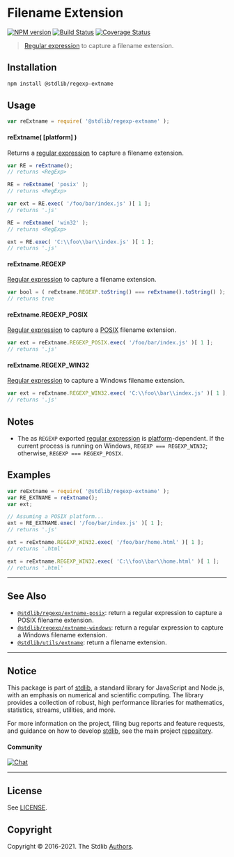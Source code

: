 <!--

@license Apache-2.0

Copyright (c) 2018 The Stdlib Authors.

Licensed under the Apache License, Version 2.0 (the "License");
you may not use this file except in compliance with the License.
You may obtain a copy of the License at

   http://www.apache.org/licenses/LICENSE-2.0

Unless required by applicable law or agreed to in writing, software
distributed under the License is distributed on an "AS IS" BASIS,
WITHOUT WARRANTIES OR CONDITIONS OF ANY KIND, either express or implied.
See the License for the specific language governing permissions and
limitations under the License.

-->

# Filename Extension

[![NPM version][npm-image]][npm-url] [![Build Status][test-image]][test-url] [![Coverage Status][coverage-image]][coverage-url] <!-- [![dependencies][dependencies-image]][dependencies-url] -->

> [Regular expression][regexp] to capture a filename extension.

<section class="installation">

## Installation

```bash
npm install @stdlib/regexp-extname
```

</section>

<section class="usage">

## Usage

```javascript
var reExtname = require( '@stdlib/regexp-extname' );
```

#### reExtname( \[platform] )

Returns a [regular expression][regexp] to capture a filename extension.

```javascript
var RE = reExtname();
// returns <RegExp>

RE = reExtname( 'posix' );
// returns <RegExp>

var ext = RE.exec( '/foo/bar/index.js' )[ 1 ];
// returns '.js'

RE = reExtname( 'win32' );
// returns <RegExp>

ext = RE.exec( 'C:\\foo\\bar\\index.js' )[ 1 ];
// returns '.js'
```

#### reExtname.REGEXP

[Regular expression][regexp] to capture a filename extension.

```javascript
var bool = ( reExtname.REGEXP.toString() === reExtname().toString() );
// returns true
```

#### reExtname.REGEXP_POSIX

[Regular expression][@stdlib/regexp/extname-posix] to capture a [POSIX][posix] filename extension.

```javascript
var ext = reExtname.REGEXP_POSIX.exec( '/foo/bar/index.js' )[ 1 ];
// returns '.js'
```

#### reExtname.REGEXP_WIN32

[Regular expression][@stdlib/regexp/extname-windows] to capture a Windows filename extension.

```javascript
var ext = reExtname.REGEXP_WIN32.exec( 'C:\\foo\\bar\\index.js' )[ 1 ];
// returns '.js'
```

</section>

<!-- /.usage -->

<section class="notes">

## Notes

-   The as `REGEXP` exported [regular expression][regexp] is [platform][@stdlib/assert/is-windows]-dependent. If the current process is running on Windows, `REGEXP === REGEXP_WIN32`; otherwise, `REGEXP === REGEXP_POSIX`.

</section>

<!-- /.notes -->

<section class="examples">

## Examples

<!-- eslint no-undef: "error" -->

```javascript
var reExtname = require( '@stdlib/regexp-extname' );
var RE_EXTNAME = reExtname();
var ext;

// Assuming a POSIX platform...
ext = RE_EXTNAME.exec( '/foo/bar/index.js' )[ 1 ];
// returns '.js'

ext = reExtname.REGEXP_WIN32.exec( '/foo/bar/home.html' )[ 1 ];
// returns '.html'

ext = reExtname.REGEXP_WIN32.exec( 'C:\\foo\\bar\\home.html' )[ 1 ];
// returns '.html'
```

</section>

<!-- /.examples -->

<!-- Section for related `stdlib` packages. Do not manually edit this section, as it is automatically populated. -->

<section class="related">

* * *

## See Also

-   <span class="package-name">[`@stdlib/regexp/extname-posix`][@stdlib/regexp/extname-posix]</span><span class="delimiter">: </span><span class="description">return a regular expression to capture a POSIX filename extension.</span>
-   <span class="package-name">[`@stdlib/regexp/extname-windows`][@stdlib/regexp/extname-windows]</span><span class="delimiter">: </span><span class="description">return a regular expression to capture a Windows filename extension.</span>
-   <span class="package-name">[`@stdlib/utils/extname`][@stdlib/utils/extname]</span><span class="delimiter">: </span><span class="description">return a filename extension.</span>

</section>

<!-- /.related -->

<!-- Section for all links. Make sure to keep an empty line after the `section` element and another before the `/section` close. -->


<section class="main-repo" >

* * *

## Notice

This package is part of [stdlib][stdlib], a standard library for JavaScript and Node.js, with an emphasis on numerical and scientific computing. The library provides a collection of robust, high performance libraries for mathematics, statistics, streams, utilities, and more.

For more information on the project, filing bug reports and feature requests, and guidance on how to develop [stdlib][stdlib], see the main project [repository][stdlib].

#### Community

[![Chat][chat-image]][chat-url]

---

## License

See [LICENSE][stdlib-license].


## Copyright

Copyright &copy; 2016-2021. The Stdlib [Authors][stdlib-authors].

</section>

<!-- /.stdlib -->

<!-- Section for all links. Make sure to keep an empty line after the `section` element and another before the `/section` close. -->

<section class="links">

[npm-image]: http://img.shields.io/npm/v/@stdlib/regexp-extname.svg
[npm-url]: https://npmjs.org/package/@stdlib/regexp-extname

[test-image]: https://github.com/stdlib-js/regexp-extname/actions/workflows/test.yml/badge.svg
[test-url]: https://github.com/stdlib-js/regexp-extname/actions/workflows/test.yml

[coverage-image]: https://img.shields.io/codecov/c/github/stdlib-js/regexp-extname/main.svg
[coverage-url]: https://codecov.io/github/stdlib-js/regexp-extname?branch=main

<!--

[dependencies-image]: https://img.shields.io/david/stdlib-js/regexp-extname.svg
[dependencies-url]: https://david-dm.org/stdlib-js/regexp-extname/main

-->

[chat-image]: https://img.shields.io/gitter/room/stdlib-js/stdlib.svg
[chat-url]: https://gitter.im/stdlib-js/stdlib/

[stdlib]: https://github.com/stdlib-js/stdlib

[stdlib-authors]: https://github.com/stdlib-js/stdlib/graphs/contributors

[stdlib-license]: https://raw.githubusercontent.com/stdlib-js/regexp-extname/main/LICENSE

[regexp]: https://developer.mozilla.org/en-US/docs/Web/JavaScript/Guide/Regular_Expressions

[posix]: https://en.wikipedia.org/wiki/POSIX

[@stdlib/assert/is-windows]: https://github.com/stdlib-js/assert-is-windows

<!-- <related-links> -->

[@stdlib/regexp/extname-posix]: https://github.com/stdlib-js/regexp-extname-posix

[@stdlib/regexp/extname-windows]: https://github.com/stdlib-js/regexp-extname-windows

[@stdlib/utils/extname]: https://github.com/stdlib-js/utils-extname

<!-- </related-links> -->

</section>

<!-- /.links -->
